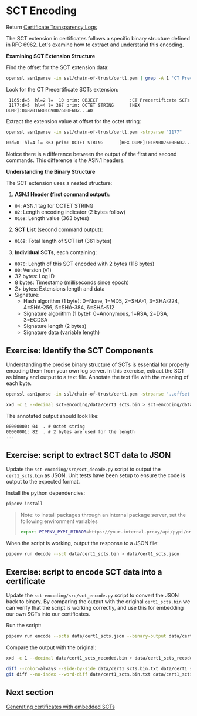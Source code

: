 # SCT Encoding

Return [Certificate Transparency Logs](../certificate-transparency-logs.md)

The SCT extension in certificates follows a specific binary structure defined in RFC 6962. Let's examine how to extract and understand this encoding.

**Examining SCT Extension Structure**

Find the offset for the SCT extension data:
```bash
openssl asn1parse -in ssl/chain-of-trust/cert1.pem | grep -A 1 'CT Precertificate SCTs'
```

Look for the CT Precertificate SCTs extension:
```
 1165:d=5  hl=2 l=  10 prim: OBJECT            :CT Precertificate SCTs
 1177:d=5  hl=4 l= 367 prim: OCTET STRING      [HEX DUMP]:0482016B0169007600E6D2...AD
```

Extract the extension value at offset for the octet string:
```bash
openssl asn1parse -in ssl/chain-of-trust/cert1.pem -strparse "1177"

0:d=0  hl=4 l= 363 prim: OCTET STRING      [HEX DUMP]:0169007600E6D2...AD
```

Notice there is a difference between the output of the first and second commands. This difference is the ASN.1 headers.

**Understanding the Binary Structure**

The SCT extension uses a nested structure:

1. **ASN.1 Header (first command output):**
 - `04`: ASN.1 tag for OCTET STRING
 - `82`: Length encoding indicator (2 bytes follow)
 - `016B`: Length value (363 bytes)
2. **SCT List** (second command output):
 - `0169`: Total length of SCT list (361 bytes)
3. **Individual SCTs**, each containing:
 - `0076`: Length of this SCT encoded with 2 bytes (118 bytes)
 - `00`: Version (v1)
 - 32 bytes: Log ID
 - 8 bytes: Timestamp (milliseconds since epoch)
 - 2+ bytes: Extensions length and data
 - Signature:
   - Hash algorithm (1 byte): 0=None, 1=MD5, 2=SHA-1, 3=SHA-224, 4=SHA-256, 5=SHA-384, 6=SHA-512
   - Signature algorithm (1 byte): 0=Anonymous, 1=RSA, 2=DSA, 3=ECDSA
   - Signature length (2 bytes)
   - Signature data (variable length)


## Exercise: Identify the SCT Components

Understanding the precise binary structure of SCTs is essential for properly encoding them from your own log server. In this exercise, extract the SCT as binary and output to a text file. Annotate the text file with the meaning of each byte.

```bash
openssl asn1parse -in ssl/chain-of-trust/cert1.pem -strparse "..offset.." -out sct-encoding/data/cert1_scts.bin -noout

xxd -c 1 --decimal sct-encoding/data/cert1_scts.bin > sct-encoding/data/cert1_scts.bin.txt
```

The annotated output should look like:
```text
00000000: 04  . # Octet string
00000001: 82  . # 2 bytes are used for the length
...
```


## Exercise: script to extract SCT data to JSON

Update the `sct-encoding/src/sct_decode.py` script to output the `cert1_scts.bin` as JSON. Unit tests have been setup to ensure the code is output to the expected format.

Install the python dependencies:
```bash
pipenv install
```

> Note: to install packages through an internal package server, set the following environment variables
> ```bash
> export PIPENV_PYPI_MIRROR=https://your-internal-proxy/api/pypi/org.python.pypi/simple
> ```


When the script is working, output the response to a JSON file:
```bash
pipenv run decode --sct data/cert1_scts.bin > data/cert1_scts.json
```


## Exercise: script to encode SCT data into a certificate

Update the `sct-encoding/src/sct_encode.py` script to convert the JSON back to binary. By comparing the output with the original `cert1_scts.bin` we can verify that the script is working correctly, and use this for embedding our own SCTs into our certificates.

Run the script:
```bash
pipenv run encode --scts data/cert1_scts.json --binary-output data/cert1_scts_recoded.bin
```

Compare the output with the original:
```bash
xxd -c 1 --decimal data/cert1_scts_recoded.bin > data/cert1_scts_recoded.bin.txt

diff --color=always --side-by-side data/cert1_scts.bin.txt data/cert1_scts_recoded.bin.txt
git diff --no-index --word-diff data/cert1_scts.bin.txt data/cert1_scts_recoded.bin.txt
```



## Next section

[Generating certificates with embedded SCTs](./ct_certificates.md)
